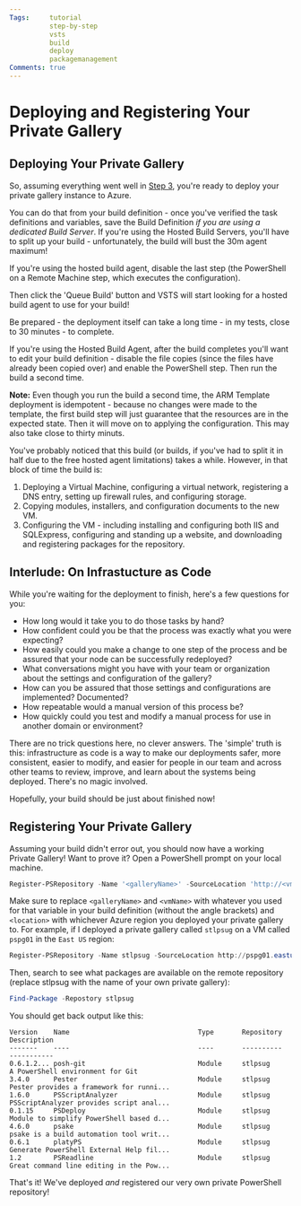 ```yaml
---
Tags:     tutorial
          step-by-step
          vsts
          build
          deploy
          packagemanagement
Comments: true
---
```

# Deploying and Registering Your Private Gallery

## Deploying Your Private Gallery
So, assuming everything went well in [Step 3](3-Defining-Your-VSTS-Build.md), you're ready to deploy your private gallery instance to Azure.

You can do that from your build definition - once you've verified the task definitions and variables, save the Build Definition *if you are using a dedicated Build Server*. If you're using the Hosted Build Servers, you'll have to split up your build - unfortunately, the build will bust the 30m agent maximum!

If you're using the hosted build agent, disable the last step (the PowerShell on a Remote Machine step, which executes the configuration).

Then click the 'Queue Build' button and VSTS will start looking for a hosted build agent to use for your build!

Be prepared - the deployment itself can take a long time - in my tests, close to 30 minutes - to complete.

If you're using the Hosted Build Agent, after the build completes you'll want to edit your build definition - disable the file copies (since the files have already been copied over) and enable the PowerShell step.
Then run the build a second time.

**Note:** Even though you run the build a second time, the ARM Template deployment is idempotent - because no changes were made to the template, the first build step will just guarantee that the resources are in the expected state.
Then it will move on to applying the configuration.
This may also take close to thirty minuts.

You've probably noticed that this build (or builds, if you've had to split it in half due to the free hosted agent limitations) takes a while.
However, in that block of time the build is:

1. Deploying a Virtual Machine, configuring a virtual network, registering a DNS entry, setting up firewall rules, and configuring storage.
2. Copying modules, installers, and configuration documents to the new VM.
3. Configuring the VM - including installing and configuring both IIS and SQLExpress, configuring and standing up a website, and downloading and registering packages for the repository.

## Interlude: On Infrastucture as Code
While you're waiting for the deployment to finish, here's a few questions for you:

+ How long would it take you to do those tasks by hand?
+ How confident could you be that the process was exactly what you were expecting?
+ How easily could you make a change to one step of the process and be assured that your node can be successfully redeployed?
+ What conversations might you have with your team or organization about the settings and configuration of the gallery?
+ How can you be assured that those settings and configurations are implemented? Documented?
+ How repeatable would a manual version of this process be?
+ How quickly could you test and modify a manual process for use in another domain or environment?

There are no trick questions here, no clever answers.
The 'simple' truth is this: infrastructure as code is a way to make our deployments safer, more consistent, easier to modify, and easier for people in our team and across other teams to review, improve, and learn about the systems being deployed.
There's no magic involved.

Hopefully, your build should be just about finished now!

## Registering Your Private Gallery
Assuming your build didn't error out, you should now have a working Private Gallery!
Want to prove it?
Open a PowerShell prompt on your local machine.

```powershell
Register-PSRepository -Name '<galleryName>' -SourceLocation 'http://<vmName>.<location>.cloudapp.azure.com/api/v2' -InstallationPolicy Trusted
```

Make sure to replace `<galleryName>` and `<vmName>` with whatever you used for that variable in your build definition (without the angle brackets) and `<location>` with whichever Azure region you deployed your private gallery to.
For example, if I deployed a private gallery called `stlpsug` on a VM called `pspg01` in the `East US` region:
```powershell
Register-PSRepository -Name stlpsug -SourceLocation http://pspg01.eastus.cloudapp.azure.com/api/v2 -InstallationPolicy Trusted
```

Then, search to see what packages are available on the remote repository (replace stlpsug with the name of your own private gallery):
```powershell
Find-Package -Repostory stlpsug
```

You should get back output like this:
```
Version    Name                                Type       Repository           Description
-------    ----                                ----       ----------           -----------
0.6.1.2... posh-git                            Module     stlpsug              A PowerShell environment for Git
3.4.0      Pester                              Module     stlpsug              Pester provides a framework for runni...
1.6.0      PSScriptAnalyzer                    Module     stlpsug              PSScriptAnalyzer provides script anal...
0.1.15     PSDeploy                            Module     stlpsug              Module to simplify PowerShell based d...
4.6.0      psake                               Module     stlpsug              psake is a build automation tool writ...
0.6.1      platyPS                             Module     stlpsug              Generate PowerShell External Help fil...
1.2        PSReadline                          Module     stlpsug              Great command line editing in the Pow...
```

That's it!
We've deployed *and* registered our very own private PowerShell repository!